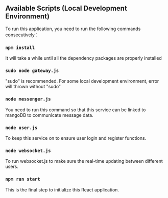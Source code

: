 ## Available Scripts (Local Development Environment)

To run this application, you need to run the following commands consecutively：

### `npm install`

It will take a while until all the dependency packages are properly installed

### `sudo node gateway.js`

"sudo" is recommended. For some local development environment, error will thrown without "sudo"

### `node messenger.js`

You need to run this command so that this service can be linked to mangoDB to communicate message data.

### `node user.js`

To keep this service on to ensure user login and register functions.

### `node websocket.js`

To run websocket.js to make sure the real-time updating between different users.

### `npm run start`

This is the final step to initialize this React application.





